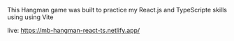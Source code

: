 This Hangman game was built to practice my React.js and TypeScripte skills using using Vite

live: https://mb-hangman-react-ts.netlify.app/
